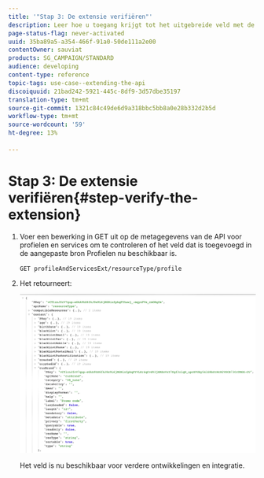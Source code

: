 ```yaml
---
title: '"Stap 3: De extensie verifiëren"'
description: Leer hoe u toegang krijgt tot het uitgebreide veld met de rest-API.
page-status-flag: never-activated
uuid: 35ba89a5-a354-466f-91a0-50de111a2e00
contentOwner: sauviat
products: SG_CAMPAIGN/STANDARD
audience: developing
content-type: reference
topic-tags: use-case--extending-the-api
discoiquuid: 21bad242-5921-445c-8df9-3d57dbe35197
translation-type: tm+mt
source-git-commit: 1321c84c49de6d9a318bbc5bb8a0e28b332d2b5d
workflow-type: tm+mt
source-wordcount: '59'
ht-degree: 13%

---
```



# Stap 3: De extensie verifiëren{#step-verify-the-extension}

1. Voer een bewerking in GET uit op de metagegevens van de API voor profielen en services om te controleren of het veld dat is toegevoegd in de aangepaste bron Profielen nu beschikbaar is.

   ```
   GET profileAndServicesExt/resourceType/profile
   ```

1. Het retourneert:

   ![](assets/extendpandsapiview.png)

   Het veld is nu beschikbaar voor verdere ontwikkelingen en integratie.

